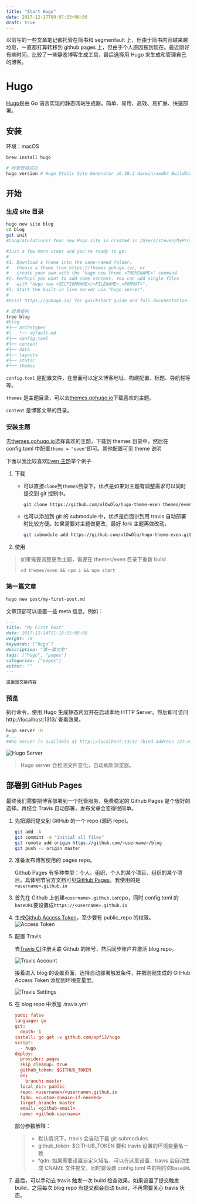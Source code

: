 ```yaml
---
title: "Start Hugo"
date: 2017-12-17T00:07:53+08:00
draft: true
---
```


以前写的一些文章笔记都托管在简书和 segmenfault 上，但由于简书内容越来越垃圾，一直都打算转移到 github pages 上，但由于个人原因拖到现在。最近刚好有些时间，比较了一些静态博客生成工具，最后选择用 Hugo 来生成和管理自己的博客。

# Hugo

[Hugo](https://gohugo.io/)是由 Go 语言实现的静态网站生成器。简单、易用、高效、易扩展、快速部署。

## 安装

环境：macOS

```bash
brew install hugo

# 检查安装成功
hugo version # Hugo Static Site Generator v0.30.2 darwin/amd64 BuildDate: 2017-12-13T17:35:33+08:00
```

## 开始

### 生成 site 目录

```bash
hugo new site blog
cd blog
git init
#Congratulations! Your new Hugo site is created in /Users/steven/MyProjects/Demo/blog.

#Just a few more steps and you're ready to go:
#
#1. Download a theme into the same-named folder.
#   Choose a theme from https://themes.gohugo.io/, or
#   create your own with the "hugo new theme <THEMENAME>" command.
#2. Perhaps you want to add some content. You can add single files
#   with "hugo new <SECTIONNAME>/<FILENAME>.<FORMAT>".
#3. Start the built-in live server via "hugo server".
#
#Visit https://gohugo.io/ for quickstart guide and full documentation.

# 目录结构
tree blog
#blog
#├── archetypes
#│   └── default.md
#├── config.toml
#├── content
#├── data
#├── layouts
#├── static
#└── themes
```

`config.toml` 是配置文件，在里面可以定义博客地址、构建配置、标题、导航栏等等。

`themes` 是主题目录，可以去[themes.gohugo.io](http://themes.gohugo.io/)下载喜欢的主题。

`content` 是博客文章的目录。

### 安装主题

去[themes.gohugo.io](http://themes.gohugo.io/)选择喜欢的主题，下载到 themes 目录中，然后在 config.toml 中配置`theme = "even"`即可。其他配置可见 theme 说明

下面以我比较喜欢[Even 主题](https://themes.gohugo.io/hugo-theme-even/)举个例子

1. 下载

   * 可以直接`clone`到`themes`目录下，优点是如果对主题有调整需求可以同时提交到 git 控制中。

     ```bash
     git clone https://github.com/olOwOlo/hugo-theme-even themes/even
     ```

   * 也可以添加到 git 的 submodule 中，优点是后面讲到用 travis 自动部署时比较方便。如果需要对主题做更改，最好 fork 主题再做改动。

     ```bash
     git submodule add https://github.com/olOwOlo/hugo-theme-even.git themes/even
     ```

2. 使用

> 如果需要调整更改主题，需要在 themes/even 目录下重新 build
>
> `cd themes/even && npm i && npm start`

### 第一篇文章

```bash
hugo new post/my-first-post.md
```

文章顶部可以设置一些 meta 信息，例如：

```markdown
---
title: "My First Post"
date: 2017-12-14T11:18:15+08:00
weight: 70
keywords: ["hugo"]
description: "第一篇文章"
tags: ["hugo", "pages"]
categories: ["pages"]
author: ""
---

这里是文章内容
```

### 预览

执行命令，使用 Hugo 生成静态内容并在启动本地 HTTP Server。然后即可访问http://localhost:1313/ 查看效果。

```bash
hugo server -D
#...
#Web Server is available at http://localhost:1313/ (bind address 127.0.0.1)
```

![Hugo Server](../../../static/images/start-hugo/server.png)

> Hugo server 会检测文件变化，自动刷新浏览器。

## 部署到 GitHub Pages

最终我们需要把博客部署到一个托管服务，免费稳定的 Github Pages 是个很好的选择。再结合 Travis 自动部署，发布文章会变得很简单。

1. 先把源码提交到 GitHub 的一个 repo (源码 repo)。

   ```bash
   git add -A
   git commint -m "initial all files"
   git remote add origin https://github.com/<username>/blog
   git push -u origin master
   ```

2. 准备发布博客使用的 pages repo。

   Github Pages 有多种类型：个人、组织、个人的某个项目、组织的某个项目。具体细节官方文档可见[GitHub Pages](https://help.github.com/articles/user-organization-and-project-pages/)。我使用的是`<username>.github.io`

3. 首先在 Github 上创建`<username>.github.io`repo，同时 config.toml 的`baseURL`要设置成`https://<username>.github.io`

4. 生成[Github Access Token](https://github.com/settings/tokens/new)，至少要有 public_repo 的权限。![Access Token](../../../static/images/start-hugo/access-token.png)

5. 配置 Travis

   去[Travis CI](https://travis-ci.org/)注册关联 Github 的账号，然后同步账户并激活 blog repo。

   ![Travis Account](../../../static/images/start-hugo/travis-account.png)

   接着进入 blog 的设置页面，选择自动部署触发条件，并把刚刚生成的 GitHub Access Token 添加到环境变量里。

   ![Travis Settings](../../../static/images/start-hugo/travis-settings.png)

6. 在 blog repo 中添加 .travis.yml

   ```toml
   sudo: false
   language: go
   git:
     depth: 1
   install: go get -v github.com/spf13/hugo
   script:
     - hugo
   deploy:
     provider: pages
     skip_cleanup: true
     github_token: $GITHUB_TOKEN
     on:
       branch: master
     local_dir: public
     repo: <username>/<username>.github.io
     fqdn: <custom-domain-if-needed>
     target_branch: master
     email: <github-email>
     name: <github-username>
   ```

   部分参数解释：

   > * 默认情况下，travis 会自动下载 git submodules
   > * github_token: $GITHUB_TOKEN 要和 travis 设置的环境变量名一致
   > * fqdn: 如果需要设置自定义域名，可以在这里设置，travis 会自动生成 CNAME 文件提交，同时要设置 config.toml 中的相应的`baseURL`

7. 最后，可以手动去 travis 触发一次 build 检查效果。如果设置了提交触发 build，之后每次 blog repo 有提交都会自动 build，不再需要关心 travis 状态。
